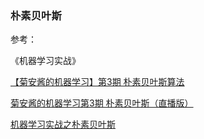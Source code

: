### 朴素贝叶斯

参考：

《机器学习实战》

[【菊安酱的机器学习】第3期 朴素贝叶斯算法](https://www.bilibili.com/video/av36338359)

[菊安酱的机器学习第3期 朴素贝叶斯（直播版）](https://github.com/JunchuangYang/Machine-Learning/blob/master/%E6%9C%B4%E7%B4%A0%E8%B4%9D%E5%8F%B6%E6%96%AF(Naive_Bayes)%E7%AE%97%E6%B3%95/%E8%8F%8A%E5%AE%89%E9%85%B1_%E8%B5%84%E6%BA%90/%E8%8F%8A%E5%AE%89%E9%85%B1%E7%9A%84%E6%9C%BA%E5%99%A8%E5%AD%A6%E4%B9%A0%E7%AC%AC3%E6%9C%9F%20%E6%9C%B4%E7%B4%A0%E8%B4%9D%E5%8F%B6%E6%96%AF%EF%BC%88%E7%9B%B4%E6%92%AD%E7%89%88%EF%BC%89.pdf)

[机器学习实战之朴素贝叶斯](https://www.cnblogs.com/zy230530/p/6847243.html)